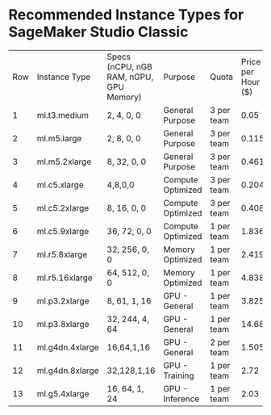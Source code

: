 # Recommended Instance Types for SageMaker Studio Classic

|   |   |   |   |   |   |
|---|---|---|---|---|---|
|Row|Instance Type|Specs  <br>(nCPU, nGB RAM, nGPU, GPU Memory)|Purpose|Quota|Price per Hour ($)|
|1|ml.t3.medium|2, 4, 0, 0|General Purpose|3 per team|0.05|
|2|ml.m5.large|2, 8, 0, 0|General Purpose|3 per team|0.115|
|3|ml.m5.2xlarge|8, 32, 0, 0|General Purpose|3 per team|0.461|
|4|ml.c5.xlarge|4,8,0,0|Compute Optimized|3 per team|0.204|
|5|ml.c5.2xlarge|8, 16, 0, 0|Compute Optimized|3 per team|0.408|
|6|ml.c5.9xlarge|36, 72, 0, 0|Compute Optimized|1 per team|1.836|
|7|ml.r5.8xlarge|32, 256, 0, 0|Memory Optimized|1 per team|2.419|
|8|ml.r5.16xlarge|64, 512, 0, 0|Memory Optimized|1 per team|4.838|
|9|ml.p3.2xlarge|8, 61, 1, 16|GPU - General|1 per team|3.825|
|10|ml.p3.8xlarge|32, 244, 4, 64|GPU - General|1 per team|14.688|
|11|ml.g4dn.4xlarge|16,64,1,16|GPU - General|2 per team|1.505|
|12|ml.g4dn.8xlarge|32,128,1,16|GPU - Training|1 per team|2.72|
|13|ml.g5.4xlarge|16, 64, 1, 24|GPU - Inference|1 per team|2.03|

